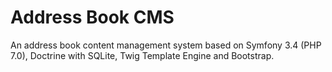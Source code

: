 Address Book CMS
============

An address book content management system based on Symfony 3.4 (PHP 7.0), Doctrine with SQLite, Twig Template Engine and Bootstrap.
